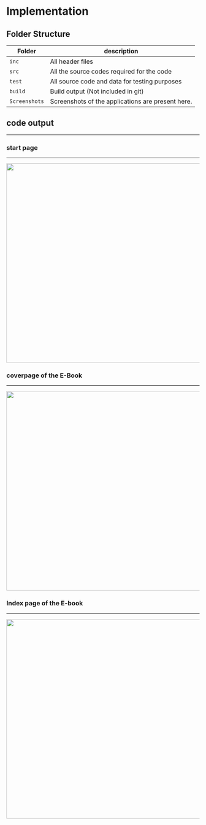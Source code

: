 # Implementation

## Folder Structure
Folder        | description
--------------| ----------------------------------------------
`inc`         | All header files
`src`         | All the source codes required for the code
`test`        | All source code and data for testing purposes
`build`       | Build output (Not included in git)
`Screenshots` | Screenshots of the applications are present here.

## code output
-------------------------

### start page
-------------------------

<img src="https://github.com/debasish2110/LTTS-C-MiniProject/blob/master/3_Implementation/screenshots/start.png" width="920" height="520">

### coverpage of the E-Book
----------------------------

<img src="https://github.com/debasish2110/LTTS-C-MiniProject/blob/master/3_Implementation/screenshots/coverpage.png" width="920" height="520">

### Index page of the E-book
-----------------------------

<img src="https://github.com/debasish2110/LTTS-C-MiniProject/blob/master/3_Implementation/screenshots/index.png" width="920" height="520">
